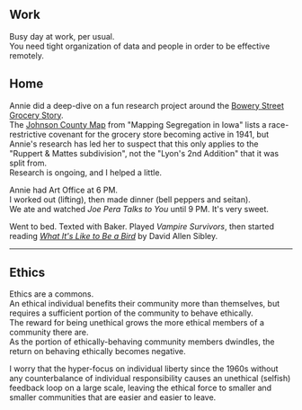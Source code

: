 ## Work
Busy day at work, per usual.  
You need tight organization of data and people in order to be effective remotely.  

## Home
Annie did a deep-dive on a fun research project around the [Bowery Street Grocery Story](https://en.wikipedia.org/wiki/Bowery_Street_Grocery_Store).  
The [Johnson County Map](https://dsps.lib.uiowa.edu/mappingsegregationia/maps/) from "Mapping Segregation in Iowa" lists a race-restrictive 
covenant for the grocery store becoming active in 1941, but Annie's research has led her to suspect that this only applies to the 
"Ruppert & Mattes subdivision", not the "Lyon's 2nd Addition" that it was split from.  
Research is ongoing, and I helped a little.  

Annie had Art Office at 6 PM.  
I worked out (lifting), then made dinner (bell peppers and seitan).  
We ate and watched _Joe Pera Talks to You_ until 9 PM. It's very sweet.  

Went to bed. Texted with Baker. Played _Vampire Survivors_, then started reading 
[_What It's Like to Be a Bird_](https://www.goodreads.com/book/show/50778832-what-it-s-like-to-be-a-bird) by David Allen Sibley.  

***
## Ethics
Ethics are a commons.  
An ethical individual benefits their community more than themselves, but requires a sufficient portion of the community to behave ethically.  
The reward for being unethical grows the more ethical members of a community there are.  
As the portion of ethically-behaving community members dwindles, the return on behaving ethically becomes negative.  

I worry that the hyper-focus on individual liberty since the 1960s without any counterbalance of individual responsibility causes an unethical (selfish) feedback loop on a large scale, leaving the ethical force to smaller and smaller communities that are easier and easier to leave.  
